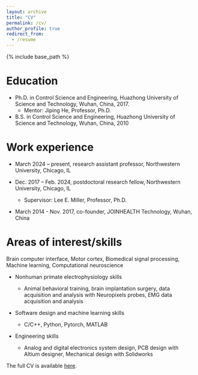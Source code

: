 ```yaml
---
layout: archive
title: "CV"
permalink: /cv/
author_profile: true
redirect_from:
  - /resume
---
```


{% include base_path %}

Education
======
* Ph.D. in Control Science and Engineering, Huazhong University of Science and Technology, Wuhan, China, 2017.
  * Mentor: Jiping He, Professor, Ph.D.
* B.S. in Control Science and Engineering, Huazhong University of Science and Technology, Wuhan, China, 2010

Work experience
======
* March 2024 – present, research assistant professor, Northwestern University, Chicago, IL

* Dec. 2017 – Feb. 2024, postdoctoral research fellow, Northwestern University, Chicago, IL
  * Supervisor: Lee E. Miller, Professor, Ph.D.

* March 2014 - Nov. 2017, co-founder, JOINHEALTH Technology, Wuhan, China
  
Areas of interest/skills
======
Brain computer interface, Motor cortex, Biomedical signal processing, Machine learning, Computational neuroscience

* Nonhuman primate electrophysiology skills
  * Animal behavioral training, brain implantation surgery, data acquisition and analysis with Neuropixels probes, EMG data acquisition and analysis

* Software design and machine learning skills
  * C/C++, Python, Pytorch, MATLAB

* Engineering skills
  * Analog and digital electronics system design, PCB design with Altium designer, Mechanical design with Solidworks

The full CV is available [here](https://xuanma.github.io/files/XuanMacurrentCV.pdf). 
